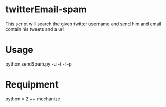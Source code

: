 # twitterEmail-spam
This script will search the given twitter username and send him and email contain his tweets and a url

# Usage
python sendSpam.py -u <twiter target> -t <target email> -l <your gmail login> -p <your gmail password>

# Requipment 
python = 2.++
mechanize
